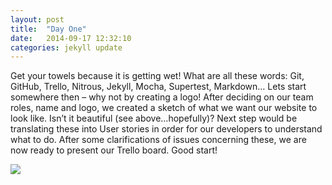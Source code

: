```yaml
---
layout: post
title:  "Day One"
date:   2014-09-17 12:32:10
categories: jekyll update
---
```

Get your towels because it is getting wet! What are all these words: Git, GitHub, Trello, Nitrous, Jekyll, Mocha, Supertest, Markdown… Lets start somewhere then – why not by creating a logo! After deciding on our team roles, name and logo, we created a sketch of what we want our website to look like. Isn’t it beautiful (see above…hopefully)? Next step would be translating these into User stories in order for our developers to understand what to do. After some clarifications of issues concerning these, we are now ready to present our Trello board. Good start!

<img src="https://slack-files.com/files-tmb/T02KHEYNR-F02KV8VGA-d40aea/coffee_360.png" />